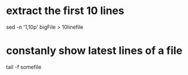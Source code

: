 # extract the first 10 lines
sed -n '1,10p' bigFile > 10linefile

# constanly show latest lines of a file
tail -f somefile

